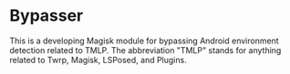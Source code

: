 # Bypasser

This is a developing Magisk module for bypassing Android environment detection related to TMLP. The abbreviation "TMLP" stands for anything related to Twrp, Magisk, LSPosed, and Plugins. 
